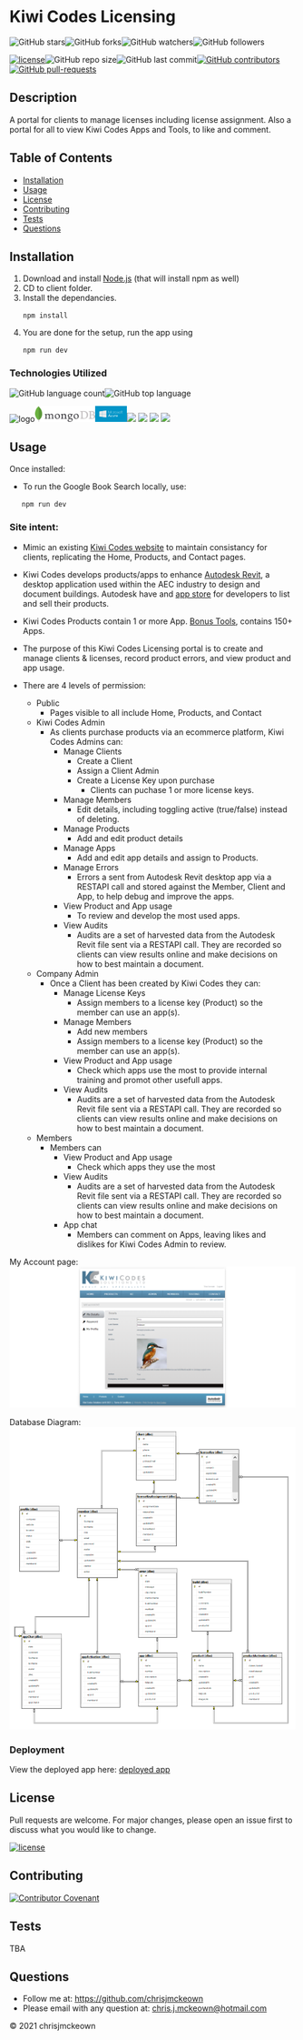 # Kiwi Codes Licensing

![GitHub stars](https://img.shields.io/github/stars/chrisjmckeown/kiwicodes_licensing?style=social)![GitHub forks](https://img.shields.io/github/forks/chrisjmckeown/kiwicodes_licensing?style=social)![GitHub watchers](https://img.shields.io/github/watchers/chrisjmckeown/kiwicodes_licensing?style=social)![GitHub followers](https://img.shields.io/github/followers/chrisjmckeown?style=social)

[![license](https://img.shields.io/github/license/chrisjmckeown/kiwicodes_licensing?style=flat-square)](https://github.com/chrisjmckeown/kiwicodes_licensing/blob/master/LICENSE)![GitHub repo size](https://img.shields.io/github/repo-size/chrisjmckeown/kiwicodes_licensing?style=flat-square)![GitHub last commit](https://img.shields.io/github/last-commit/chrisjmckeown/kiwicodes_licensing?style=flat-square)[![GitHub contributors](https://img.shields.io/github/contributors/chrisjmckeown/kiwicodes_licensing?style=flat-square)](https://GitHub.com/chrisjmckeown/kiwicodes_licensing/graphs/contributors/)[![GitHub pull-requests](https://img.shields.io/github/issues-pr/chrisjmckeown/kiwicodes_licensing?style=flat-square)](https://GitHub.com/chrisjmckeown/kiwicodes_licensing/pull/)

## Description

A portal for clients to manage licenses including license assignment. Also a portal for all to view Kiwi Codes Apps and Tools, to like and comment.

## Table of Contents

- [Installation](#Installation)
- [Usage](#Usage)
- [License](#License)
- [Contributing](#Contributing)
- [Tests](#Tests)
- [Questions](#Questions)

## Installation

1. Download and install [Node.js](http://nodejs.org/) (that will install npm as well)
2. CD to client folder.
3. Install the dependancies.<br />
   ```
   npm install
   ```
4. You are done for the setup, run the app using
   ```
   npm run dev
   ```

### Technologies Utilized

![GitHub language count](https://img.shields.io/github/languages/count/chrisjmckeown/Google_Books_React_Search?style=flat-square)![GitHub top language](https://img.shields.io/github/languages/top/chrisjmckeown/Google_Books_React_Search?style=flat-square)

<img src="https://3ulsmb4eg8vz37c0vz2si64j-wpengine.netdna-ssl.com/wp-content/uploads/2019/05/react-native-UX-design.gif" alt="logo" height="28px" /><img src="./client/public/mongodb.jpeg" alt="logo" height="28px" /><img src="./client/public/MicrosoftAzureLogo.jpg" alt="logo" height="28px" /><img src="https://img.shields.io/badge/html5%20-%23E34F26.svg?&style=for-the-badge&logo=html5&logoColor=white"/> <img src="https://img.shields.io/badge/css3%20-%231572B6.svg?&style=for-the-badge&logo=css3&logoColor=white"/> <img src="https://img.shields.io/badge/node.js%20-%2343853D.svg?&style=for-the-badge&logo=node.js&logoColor=white"/> <img src="https://img.shields.io/badge/javascript%20-%23323330.svg?&style=for-the-badge&logo=javascript&logoColor=%23F7DF1E"/>

## Usage

Once installed:

- To run the Google Book Search locally, use:

```
   npm run dev
```

<h3>Site intent:</h3>

- Mimic an existing [Kiwi Codes website](http://www.kiwicodes.com/) to maintain consistancy for clients, replicating the Home, Products, and Contact pages.

- Kiwi Codes develops products/apps to enhance [Autodesk Revit](https://www.autodesk.com.au/collections/architecture-engineering-construction/overview?mktvar002=4187437|SEM|11508955582|112583906619|kwd-297275816631&panel=buy&ef_id=Cj0KCQjw0oCDBhCPARIsAII3C_EP5tGiUaDC2Z-5qn6HvZpVnYss2dN80K93XvFGOLpqHhztjfZHltMaAgJcEALw_wcB:G:s&s_kwcid=AL!11172!3!476209079026!e!!g!!autocad%20revit!11508955582!112583906619&gclid=Cj0KCQjw0oCDBhCPARIsAII3C_EP5tGiUaDC2Z-5qn6HvZpVnYss2dN80K93XvFGOLpqHhztjfZHltMaAgJcEALw_wcB&term=1-YEAR), a desktop application used within the AEC industry to design and document buildings. Autodesk have and [app store](https://apps.autodesk.com/RVT/en/Home/Index) for developers to list and sell their products.

- Kiwi Codes Products contain 1 or more App. [Bonus Tools](https://apps.autodesk.com/RVT/en/Detail/Index?id=2077603980990329161&appLang=en&os=Win64), contains 150+ Apps.

- The purpose of this Kiwi Codes Licensing portal is to create and manage clients & licenses, record product errors, and view product and app usage.

- There are 4 levels of permission:

  - Public
    - Pages visible to all include Home, Products, and Contact
  - Kiwi Codes Admin
    - As clients purchase products via an ecommerce platform, Kiwi Codes Admins can:
      - Manage Clients
        - Create a Client
        - Assign a Client Admin
        - Create a License Key upon purchase
          - Clients can puchase 1 or more license keys.
      - Manage Members
        - Edit details, including toggling active (true/false) instead of deleting.
      - Manage Products
        - Add and edit product details
      - Manage Apps
        - Add and edit app details and assign to Products.
      - Manage Errors
        - Errors a sent from Autodesk Revit desktop app via a RESTAPI call and stored against the Member, Client and App, to help debug and improve the apps.
      - View Product and App usage
        - To review and develop the most used apps.
      - View Audits
        - Audits are a set of harvested data from the Autodesk Revit file sent via a RESTAPI call. They are recorded so clients can view results online and make decisions on how to best maintain a document.
  - Company Admin
    - Once a Client has been created by Kiwi Codes they can:
      - Manage License Keys
        - Assign members to a license key (Product) so the member can use an app(s).
      - Manage Members
        - Add new members
        - Assign members to a license key (Product) so the member can use an app(s).
      - View Product and App usage
        - Check which apps use the most to provide internal training and promot other usefull apps.
      - View Audits
        - Audits are a set of harvested data from the Autodesk Revit file sent via a RESTAPI call. They are recorded so clients can view results online and make decisions on how to best maintain a document.
  - Members
    - Members can
      - View Product and App usage
        - Check which apps they use the most
      - View Audits
        - Audits are a set of harvested data from the Autodesk Revit file sent via a RESTAPI call. They are recorded so clients can view results online and make decisions on how to best maintain a document.
      - App chat
        - Members can comment on Apps, leaving likes and dislikes for Kiwi Codes Admin to review.

My Account page:
<img src="./client/public/home.png" alt="My Account">

Database Diagram:
<img src="./client/public/DatabaseDiagram.png" alt="Database Diagram">

### Deployment

View the deployed app here: [deployed app](http://kiwi-codes.com/)

## License

Pull requests are welcome. For major changes, please open an issue first to discuss what you would like to change.

[![license](https://img.shields.io/github/license/chrisjmckeown/kiwicodes_licensing.svg?style=flat-square)](https://github.com/chrisjmckeown/kiwicodes_licensing/blob/master/LICENSE)

## Contributing

[![Contributor Covenant](https://img.shields.io/badge/Contributor%20Covenant-v2.0%20adopted-ff69b4.svg)](code_of_conduct.md)

## Tests

TBA

## Questions

- Follow me at: <a href="https://github.com/chrisjmckeown" target="_blank">https://github.com/chrisjmckeown</a>
- Please email with any question at: chris.j.mckeown@hotmail.com

© 2021 chrisjmckeown
